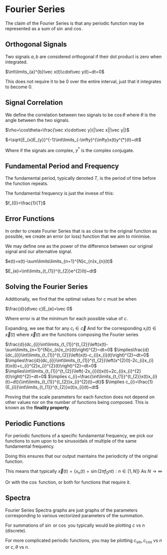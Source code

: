 # Fourier Series

The claim of the Fourier Series is that any periodic function may be represented as a sum of $\sin$ and $\cos$.

## Orthogonal Signals

Two signals $a, b$ are considered orthogonal if their dot product is zero when integrated.

$\int\limits_{a}^{b}\vec x(t)\cdot\vec y(t)~dt=0$

This does not require it to be $0$ over the entire interval, just that it integrates to become $0$.

## Signal Correlation

We define the correlation between two signals to be $\cos\theta$ where $\theta$ is the angle between the two signals.

$\rho=\cos\theta=\frac{\vec x\cdot\vec y}{|\vec x||\vec y|}$

$=\sqrt{E_{x}E_{y}}^{-1}\int\limits_{-\infty}^{\infty}x(t)y^{*}(t)~dt$

Where if the signals are complex, $y^{*}$ is the complex conjugate.

## Fundamental Period and Frequency

The fundamental period, typically denoted $T$, is the period of time before the function repeats.

The fundamental frequency is just the invese of this:

$f_{0}=\frac{1}{T}$

## Error Functions

In order to create Fourier Series that is as close to the original function as possible, we create an error (or loss) function that we aim to minimise.

We may define one as the power of the difference between our original signal and our alternative signal.

$e(t)=x(t)-\sum\limits\limits_{n=1}^{N}c_{n}x_{n}(t)$

$E_{e}=\int\limits_{t_{1}}^{t_{2}}e^{2}(t)~dt$

## Solving the Fourier Series

Additionally, we find that the optimal values for $c$ must be when

$\frac{d}{d\vec c}E_{e}=\vec 0$

Where error is at the minimum for each possible value of $c$.

Expanding, we see that for any $c_{i}\in\vec c$
And for the corresponding $x_{i}(t)\in\vec x(t)$ where $\vec x(t)$ are the functions composing the Fourier series

$\frac{d}{dc_{i}}\int\limits_{t_{1}}^{t_{2}}\left(x(t)-\sum\limits_{n=1}^{N}c_{n}x_{n}(t)\right)^{2}~dt=0$
$\implies\frac{d}{dc_{i}}\int\limits_{t_{1}}^{t_{2}}\left(x(t)-c_{i}x_{i}(t)\right)^{2}~dt=0$
$\implies\frac{d}{dc_{i}}\int\limits_{t_{1}}^{t_{2}}\left(x^{2}(t)-2c_{i}x_{i}(t)x(t)+c_{i}^{2}x_{i}^{2}(t)\right)^{2}~dt=0$
$\implies\int\limits_{t_{1}}^{t_{2}}\left(-2x_{i}(t)x(t)+2c_{i}x_{i}^{2}(t)\right)^{2}~dt=0$
$\implies c_{i}=\frac{\int\limits_{t_{1}}^{t_{2}}x(t)x_{i}(t)~dt}{\int\limits_{t_{1}}^{t_{2}}x_{i}^{2}(t)~dt}$
$\implies c_{i}=\frac{1}{E_{i}}\int\limits_{t_{1}}^{t_{2}}x(t)x_{i}(t)~dt$

Proving that the scale parameters for each function does not depend on other values nor on the number of functions being composed. This is known as the **finality property**.

## Periodic Functions

For periodic functions of a specific fundamental frequency, we pick our functions to sum upon to be sinusoidals of multiple of the same fundamental frequency.

Doing this ensures that our output maintains the periodicity of the original function.

This means that typically $\vec x(t)=\{x_{n}(t)=\sin(2\pi f_0nt):n\in[1,N]\}$
As $N\to\infty$

Or with the $\cos$ function, or both for functions that require it.

## Spectra

Fourier Series Spectra graphs are just graphs of the parameters corresponding to various vectorized parameters of the summation.

For summations of $\sin$ or $\cos$ you typically would be plotting $c$ vs $n$ (discrete).

For more complicated periodic functions, you may be plotting $c_{\sin},c_{\cos}$ vs $n$ or $c,\theta$ vs $n$.
